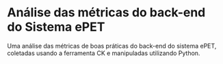# Análise das métricas do back-end do Sistema ePET

Uma análise das métricas de boas práticas do back-end do sistema ePET, coletadas usando a ferramenta CK e manipuladas utilizando Python.
